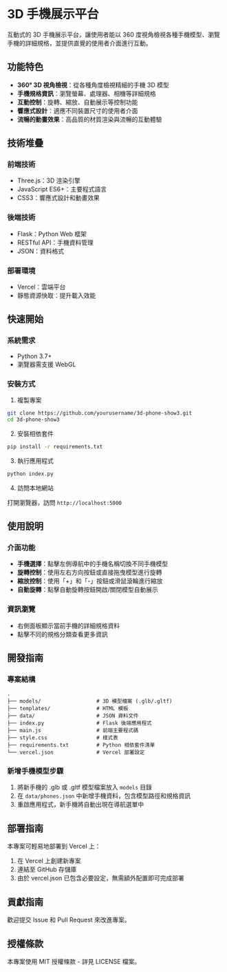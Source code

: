 # 3D 手機展示平台

互動式的 3D 手機展示平台，讓使用者能以 360 度視角檢視各種手機模型、瀏覽手機的詳細規格，並提供直覺的使用者介面進行互動。

## 功能特色

- **360° 3D 視角檢視**：從各種角度檢視精細的手機 3D 模型
- **手機規格資訊**：瀏覽螢幕、處理器、相機等詳細規格
- **互動控制**：旋轉、縮放、自動展示等控制功能
- **響應式設計**：適應不同裝置尺寸的使用者介面
- **流暢的動畫效果**：高品質的材質渲染與流暢的互動體驗

## 技術堆疊

### 前端技術
- Three.js：3D 渲染引擎
- JavaScript ES6+：主要程式語言
- CSS3：響應式設計和動畫效果

### 後端技術
- Flask：Python Web 框架
- RESTful API：手機資料管理
- JSON：資料格式

### 部署環境
- Vercel：雲端平台
- 靜態資源快取：提升載入效能

## 快速開始

### 系統需求
- Python 3.7+
- 瀏覽器需支援 WebGL

### 安裝方式

1. 複製專案

```bash
git clone https://github.com/yourusername/3d-phone-show3.git
cd 3d-phone-show3
```

2. 安裝相依套件

```bash
pip install -r requirements.txt
```

3. 執行應用程式

```bash
python index.py
```

4. 訪問本地網站
   
打開瀏覽器，訪問 `http://localhost:5000`

## 使用說明

### 介面功能
- **手機選擇**：點擊左側導航中的手機名稱切換不同手機模型
- **旋轉控制**：使用左右方向按鈕或直接拖曳模型進行旋轉
- **縮放控制**：使用「+」和「-」按鈕或滑鼠滾輪進行縮放
- **自動旋轉**：點擊自動旋轉按鈕開啟/關閉模型自動展示

### 資訊瀏覽
- 右側面板顯示當前手機的詳細規格資料
- 點擊不同的規格分類查看更多資訊

## 開發指南

### 專案結構
```
.
├── models/                  # 3D 模型檔案 (.glb/.gltf)
├── templates/               # HTML 模板
├── data/                    # JSON 資料文件
├── index.py                 # Flask 後端應用程式
├── main.js                  # 前端主要程式碼
├── style.css                # 樣式表
├── requirements.txt         # Python 相依套件清單
└── vercel.json              # Vercel 部署設定
```

### 新增手機模型步驟

1. 將新手機的 .glb 或 .gltf 模型檔案放入 `models` 目錄
2. 在 `data/phones.json` 中新增手機資料，包含模型路徑和規格資訊
3. 重啟應用程式，新手機將自動出現在導航選單中

## 部署指南

本專案可輕易地部署到 Vercel 上：

1. 在 Vercel 上創建新專案
2. 連結至 GitHub 存儲庫
3. 由於 vercel.json 已包含必要設定，無需額外配置即可完成部署

## 貢獻指南

歡迎提交 Issue 和 Pull Request 來改進專案。

## 授權條款

本專案使用 MIT 授權條款 - 詳見 LICENSE 檔案。